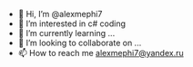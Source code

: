- 👋 Hi, I’m @alexmephi7
- 👀 I’m interested in c# coding
- 🌱 I’m currently learning ...
- 💞️ I’m looking to collaborate on ...
- 📫 How to reach me alexmephi7@yandex.ru

<!---
alexmephi7/alexmephi7 is a ✨ special ✨ repository because its `README.md` (this file) appears on your GitHub profile.
You can click the Preview link to take a look at your changes.
--->
